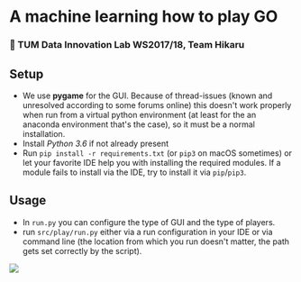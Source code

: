 # A machine learning how to play GO

### :game_die: TUM Data Innovation Lab WS2017/18, Team Hikaru

## Setup
- We use **pygame** for the GUI. Because of thread-issues (known and unresolved according to some forums online) this doesn't work properly when run from a virtual python environment (at least for the an anaconda environment that's the case), so it must be a normal installation.
- Install _Python 3.6_ if not already present
- Run `pip install -r requirements.txt` (or `pip3` on macOS sometimes) or let your favorite IDE help you with installing the required modules. If a module fails to install via the IDE, try to install it via `pip`/`pip3`.

## Usage
- In `run.py` you can configure the type of GUI and the type of players.
- run `src/play/run.py` either via a run configuration in your IDE or via command line (the location from which you run doesn't matter, the path gets set correctly by the script).

![](https://user-images.githubusercontent.com/5141792/32337814-4fe3d76c-bff3-11e7-9d66-ddaa1e2f4faa.png)
